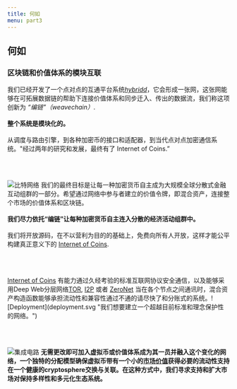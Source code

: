 ```yaml
---
title: 何如
menu: part3
---
```


## 何如
### 区块链和价值体系的模块互联

<span class="column-left">
我们已经开发了一个点对点的互通平台系统<a href="https://github.com/internetofcoins/hybridd" target="_blank"><i>hybridd</i></a>，它会形成一张网，这张网能够在可拓展数据链的帮助下连接价值体系和同步迁入、传出的数据流，我们称这项创新为 <i>“编链”（weavechain）</i>. <br><br><b>整个系统是模块化的。</b><br><br> 从调度与路由引擎，到各种加密币的接口和适配器，到当代点对点加密通信系统。</span><span class="column-right small" style="height: 12em;">"经过两年的研究和发展，最终有了 Internet of Coins.”</span>

<br><br>

<span class="column-left small" style="height: 15em;">![比特网络](bitcoin_network.svg "我们已经采取坚实的发展和可扩展的币种，以比特币为例")</span><span class="column-right">
我们的最终目标是让每一种加密货币自主成为大规模全球分散式金融互动组群的一部分。希望通过网络中参与者建立的价值令牌，即混合资产，连接整个市场的价值体系和区块链。<br><br><b>我们尽力依托“编链”让每种加密货币自主连入分散的经济活动组群中。</b><br><br> 我们将开放源码，在不以营利为目的的基础上，免费向所有人开放，这样才能公平构建真正意义下的 <a href="https://internetofcoins.org" target="_blank">Internet of Coins</a>.</span>

<br><br>

<span class="column-left">
<a href="https://internetofcoins.org" target="_blank">Internet of Coins</a> 有能力通过久经考验的标准互联网协议安全通信，以及能够采用Deep Web分层网络<a href="https://www.torproject.org/" target="_blank">TOR</a>, <a href="https://geti2p.net/" target="_blank">I2P</a> 或者 <a href="https://zeronet.io/" target="_blank">ZeroNet</a> 当在各个节点之间通讯时，混合资产构造函数能够承担流动性和兼容性通过不通的请尽快了和分账式的系统。</span><span class="column-right small" style="height: 9em;">![Deployment](deployment.svg "我们想要建立一个超越目前标准和理念保护性的网络。")</span>

<br><br>

<span class="column-left small" style="height: 10em;">![集成电路](integrated_circuit.svg "任何人可以免费链接Internet of Coins hybrid节点.")</span><span class="column-right">
<b>无需更改即可加入虚拟币或价值体系成为其一员并融入这个变化的网络，一个独特的分配模型确保虚拟币带有一个小的<a href="http://coinmarketcap.com/" target="_blank">市场价值</a>获得必要的流动性支持在一个健康的cryptosphere交换与关联。在这种方式中，我们寻求支持和扩大市场对保持多样性和多元化生态系统。


